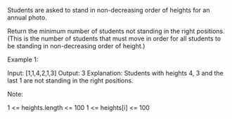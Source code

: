 Students are asked to stand in non-decreasing order of heights for an annual photo.

Return the minimum number of students not standing in the right positions.  (This is the number of students that must move in order for all students to be standing in non-decreasing order of height.)

Example 1:

Input: [1,1,4,2,1,3]
Output: 3
Explanation: 
Students with heights 4, 3 and the last 1 are not standing in the right positions.

Note:

1 <= heights.length <= 100
1 <= heights[i] <= 100